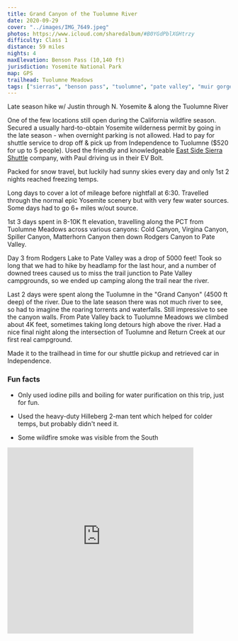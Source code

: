 ```yaml
---
title: Grand Canyon of the Tuolumne River
date: 2020-09-29
cover: "../images/IMG_7649.jpeg"
photos: https://www.icloud.com/sharedalbum/#B0YGdPblXGHtrzy 
difficulty: Class 1
distance: 59 miles
nights: 4
maxElevation: Benson Pass (10,140 ft)
jurisdiction: Yosemite National Park
map: GPS
trailhead: Tuolumne Meadows
tags: ["sierras", "benson pass", "tuolumne", "pate valley", "muir gorge", "yosemite national park", "class 1", "PCT", "california", "hike", "2020", "50-60 miles"]
---
```


Late season hike w/ Justin through N. Yosemite & along the Tuolumne River

One of the few locations still open during the California wildfire season.  Secured a usually hard-to-obtain Yosemite wilderness permit by going in the late season - when overnight parking is not allowed.  Had to pay for shuttle service to drop off & pick up from Independence to Tuolumne ($520 for up to 5 people).  Used the friendly and knowledgeable [East Side Sierra Shuttle](https://www.eastsidesierrashuttle.com/) company, with Paul driving us in their EV Bolt.

Packed for snow travel, but luckily had sunny skies every day and only 1st 2 nights reached freezing temps.

Long days to cover a lot of mileage before nightfall at 6:30.  Travelled through the normal epic Yosemite scenery but with very few water sources.  Some days had to go 6+ miles w/out source. 

1st 3 days spent in 8-10K ft elevation, travelling along the PCT from Tuolumne Meadows across various canyons: Cold Canyon, Virgina Canyon, Spiller Canyon, Matterhorn Canyon then down Rodgers Canyon to Pate Valley.

Day 3 from Rodgers Lake to Pate Valley was a drop of 5000 feet!  Took so long that we had to hike by headlamp for the last hour, and a number of downed trees caused us to miss the trail junction to Pate Valley campgrounds, so we ended up camping along the trail near the river.

Last 2 days were spent along the Tuolumne in the "Grand Canyon" (4500 ft deep) of the river.  Due to the late season there was not much river to see, so had to imagine the roaring torrents and waterfalls.  Still impressive to see the canyon walls.  From Pate Valley back to Tuolumne Meadows we climbed about 4K feet, sometimes taking long detours high above the river.  Had a nice final night along the intersection of Tuolumne and Return Creek at our first real campground.

Made it to the trailhead in time for our shuttle pickup and retrieved car in Independence.

### Fun facts

* Only used iodine pills and boiling for water purification on this trip, just for fun.

* Used the heavy-duty Hilleberg 2-man tent which helped for colder temps, but probably didn't need it.

* Some wildfire smoke was visible from the South

<iframe src='https://www.gaiagps.com/datasummary/track/4d894013b63ae3379c824b546d4ba0b2/?embed=True' style='border:none; overflow-y: hidden; background-color:white; min-width: 320px; max-width:420px; width:100%; height: 420px;' scrolling='no' seamless='seamless'></iframe>